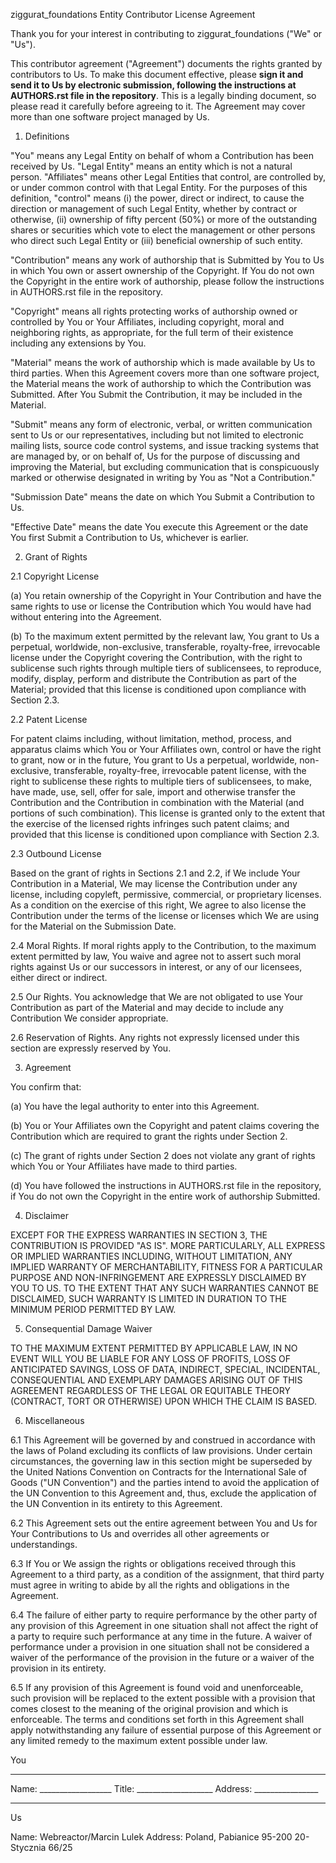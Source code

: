 ziggurat_foundations Entity Contributor License Agreement

Thank you for your interest in contributing to ziggurat_foundations ("We" or "Us").

This contributor agreement ("Agreement") documents the rights granted by contributors to Us.
To make this document effective, please **sign it and send it to Us by electronic submission,
following the instructions at AUTHORS.rst file in the repository**. This is a legally binding document,
so please read it carefully before agreeing to it. The Agreement may cover more than
one software project managed by Us.

1. Definitions

"You" means any Legal Entity on behalf of whom a Contribution has been received by Us.
"Legal Entity" means an entity which is not a natural person. "Affiliates" means other Legal
Entities that control, are controlled by, or under common control with that Legal Entity.
For the purposes of this definition, "control" means (i) the power, direct or indirect, to
cause the direction or management of such Legal Entity, whether by contract or otherwise,
(ii) ownership of fifty percent (50%) or more of the outstanding shares or securities which
vote to elect the management or other persons who direct such Legal Entity or
(iii) beneficial ownership of such entity.

"Contribution" means any work of authorship that is Submitted by You to Us in which You own
or assert ownership of the Copyright. If You do not own the Copyright in the entire work of
authorship, please follow the instructions in AUTHORS.rst file in the repository.

"Copyright" means all rights protecting works of authorship owned or controlled by You or
Your Affiliates, including copyright, moral and neighboring rights, as appropriate,
for the full term of their existence including any extensions by You.

"Material" means the work of authorship which is made available by Us to third parties.
When this Agreement covers more than one software project, the Material means the work of
authorship to which the Contribution was Submitted. After You Submit the Contribution,
it may be included in the Material.

"Submit" means any form of electronic, verbal, or written communication sent to
Us or our representatives, including but not limited to electronic mailing lists,
source code control systems, and issue tracking systems that are managed by, or on behalf of,
Us for the purpose of discussing and improving the Material, but excluding communication that is
conspicuously marked or otherwise designated in writing by You as "Not a Contribution."

"Submission Date" means the date on which You Submit a Contribution to Us.

"Effective Date" means the date You execute this Agreement or the date You first
Submit a Contribution to Us, whichever is earlier.

2. Grant of Rights

2.1 Copyright License

(a) You retain ownership of the Copyright in Your Contribution and have the same rights to use or
license the Contribution which You would have had without entering into the Agreement.

(b) To the maximum extent permitted by the relevant law, You grant to Us a perpetual, worldwide,
non-exclusive, transferable, royalty-free, irrevocable license under the Copyright covering
the Contribution, with the right to sublicense such rights through multiple tiers of sublicensees,
to reproduce, modify, display, perform and distribute the Contribution as part of the Material;
provided that this license is conditioned upon compliance with Section 2.3.

2.2 Patent License

For patent claims including, without limitation, method, process, and apparatus claims which
You or Your Affiliates own, control or have the right to grant, now or in the future,
You grant to Us a perpetual, worldwide, non-exclusive, transferable, royalty-free, irrevocable
patent license, with the right to sublicense these rights to multiple tiers of sublicensees,
to make, have made, use, sell, offer for sale, import and otherwise transfer the Contribution
and the Contribution in combination with the Material (and portions of such combination).
This license is granted only to the extent that the exercise of the licensed rights infringes
such patent claims; and provided that this license is conditioned upon compliance with Section 2.3.

2.3 Outbound License

Based on the grant of rights in Sections 2.1 and 2.2, if We include Your Contribution in a Material,
We may license the Contribution under any license, including copyleft, permissive, commercial,
or proprietary licenses. As a condition on the exercise of this right,
We agree to also license the Contribution under the terms of the license or licenses which
We are using for the Material on the Submission Date.

2.4 Moral Rights. If moral rights apply to the Contribution, to the maximum extent permitted by
law, You waive and agree not to assert such moral rights against Us or our successors in interest,
or any of our licensees, either direct or indirect.

2.5 Our Rights. You acknowledge that We are not obligated to use Your Contribution as part of the
Material and may decide to include any Contribution We consider appropriate.

2.6 Reservation of Rights. Any rights not expressly licensed under this section are expressly reserved by You.

3. Agreement

You confirm that:

(a) You have the legal authority to enter into this Agreement.

(b) You or Your Affiliates own the Copyright and patent claims covering the Contribution which
are required to grant the rights under Section 2.

(c) The grant of rights under Section 2 does not violate any grant of rights which You or Your
Affiliates have made to third parties.

(d) You have followed the instructions in AUTHORS.rst file in the repository,
if You do not own the Copyright in the entire work of authorship Submitted.

4. Disclaimer

EXCEPT FOR THE EXPRESS WARRANTIES IN SECTION 3, THE CONTRIBUTION IS PROVIDED "AS IS".
MORE PARTICULARLY, ALL EXPRESS OR IMPLIED WARRANTIES INCLUDING, WITHOUT LIMITATION,
ANY IMPLIED WARRANTY OF MERCHANTABILITY, FITNESS FOR A PARTICULAR PURPOSE AND NON-INFRINGEMENT
ARE EXPRESSLY DISCLAIMED BY YOU TO US. TO THE EXTENT THAT ANY SUCH WARRANTIES CANNOT BE DISCLAIMED,
SUCH WARRANTY IS LIMITED IN DURATION TO THE MINIMUM PERIOD PERMITTED BY LAW.

5. Consequential Damage Waiver

TO THE MAXIMUM EXTENT PERMITTED BY APPLICABLE LAW, IN NO EVENT WILL YOU BE LIABLE FOR ANY
LOSS OF PROFITS, LOSS OF ANTICIPATED SAVINGS, LOSS OF DATA, INDIRECT, SPECIAL, INCIDENTAL,
CONSEQUENTIAL AND EXEMPLARY DAMAGES ARISING OUT OF THIS AGREEMENT REGARDLESS OF THE LEGAL
OR EQUITABLE THEORY (CONTRACT, TORT OR OTHERWISE) UPON WHICH THE CLAIM IS BASED.

6. Miscellaneous

6.1 This Agreement will be governed by and construed in accordance with the laws of Poland
excluding its conflicts of law provisions. Under certain circumstances, the governing law in
this section might be superseded by the United Nations Convention on Contracts for the
International Sale of Goods ("UN Convention") and the parties intend to avoid the application
of the UN Convention to this Agreement and, thus, exclude the application of the UN Convention
in its entirety to this Agreement.

6.2 This Agreement sets out the entire agreement between You and Us for Your Contributions to Us
and overrides all other agreements or understandings.

6.3 If You or We assign the rights or obligations received through this Agreement to a third party,
as a condition of the assignment, that third party must agree in writing to abide by all the rights
and obligations in the Agreement.

6.4 The failure of either party to require performance by the other party of any provision of this
Agreement in one situation shall not affect the right of a party to require such performance at
any time in the future. A waiver of performance under a provision in one situation shall
not be considered a waiver of the performance of the provision in the future or a waiver of
the provision in its entirety.

6.5 If any provision of this Agreement is found void and unenforceable, such provision will be
replaced to the extent possible with a provision that comes closest to the meaning of the
original provision and which is enforceable. The terms and conditions set forth in this
Agreement shall apply notwithstanding any failure of essential purpose of this Agreement or
any limited remedy to the maximum extent possible under law.

You
________________________
Name: __________________
Title: ___________________
Address: ________________
________________________

Us

Name: Webreactor/Marcin Lulek
Address: Poland,
         Pabianice 95-200
         20-Stycznia 66/25
